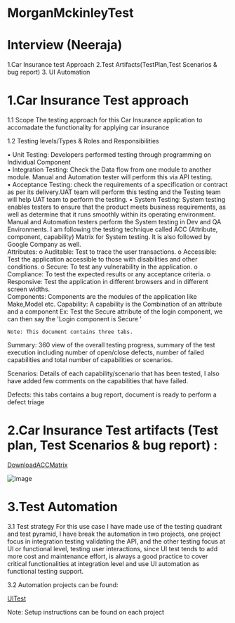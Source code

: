 # MorganMckinleyTest
# Interview (Neeraja)

1.Car Insurance test Approach
2.Test Artifacts(TestPlan,Test Scenarios & bug report)
3. UI Automation

# 1.Car Insurance Test approach
1.1 Scope The testing approach for this Car Insurance application to accomadate the functionality for applying car insurance

1.2 Testing levels/Types & Roles and Responsibilities

 •	Unit Testing: Developers performed testing through programming on Individual Component  
 •	Integration Testing: Check the Data flow from one module to another module. Manual and Automation tester will perform this via API testing.  
 •   Acceptance Testing: check the requirements of a specification or contract as per its delivery.UAT team will perform this testing and the Testing team will help UAT             team to perform the testing.
 •	System Testing: System testing enables testers to ensure that the product meets business requirements, as well as determine that it runs smoothly within its operating           environment. Manual and Automation testers perform the System testing in Dev and QA Environments. I am following the testing technique called ACC (Attribute, 
      component, capability) Matrix for System testing. It is also followed by Google Company as well.        
          Attributes:
          o	Auditable: Test to trace the user transactions.
          o	Accessible: Test the application accessible to those with disabilities and other conditions.
          o	Secure: To test any vulnerability in the application.
          o	Compliance: To test the expected results or any acceptance criteria.
          o	Responsive: Test the application in different browsers and in different screen widths.    
        Components: Components are the modules of the application like Make,Model etc.
        Capability: A capability is the Combination of an attribute and a component
        Ex: Test the Secure attribute of the login component, we can then say the 'Login component is Secure '
        
    
    Note: This document contains three tabs.

  Summary: 360 view of the overall testing progress, summary of the test execution including number of open/close defects, number of failed capabilities and total number of       capabilities or scenarios.
  
  Scenarios: Details of each capability/scenario that has been tested, I also have added few comments on the capabilities that have failed.
  
  Defects: this tabs contains a bug report, document is ready to perform a defect triage 
  
  # 2.Car Insurance Test artifacts (Test plan, Test Scenarios & bug report) :
    
  [DownloadACCMatrix](https://github.com/NeerajaMaddala/MorganMckinleyTest/blob/main/McMorgan_ACC_Matrix.xlsx)
  
  ![image](https://user-images.githubusercontent.com/89544674/131244702-7683da55-6f52-4dfa-840f-30459dfa640e.png)

  
  # 3.Test Automation 
  
  3.1 Test strategy For this use case I have made use of the testing quadrant and test pyramid, I have break the automation in two projects, one project focus in integration testing validating the API, and the other testing focus at UI or functional level, testing user interactions, since UI test tends to add more cost and maintenance effort, is always a good practice to cover critical functionalities at integration level and use UI automation as functional testing support.

3.2 Automation projects can be found:

[UITest](https://github.com/NeerajaMaddala/UITestCarInsurance/tree/master)

Note: Setup instructions can be found on each project
    

